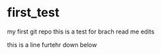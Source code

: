 # first_test
my first git repo
this is a test  for brach read me edits


this is a line furtehr down below
